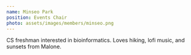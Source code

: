 ```yaml
---
name: Minseo Park
position: Events Chair
photo: assets/images/members/minseo.png
---
```


CS freshman interested in bioinformatics.
Loves hiking, lofi music, and sunsets from Malone.
